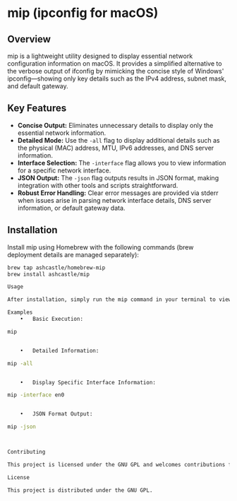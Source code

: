 # mip (ipconfig for macOS)

## Overview
mip is a lightweight utility designed to display essential network configuration information on macOS. It provides a simplified alternative to the verbose output of ifconfig by mimicking the concise style of Windows' ipconfig—showing only key details such as the IPv4 address, subnet mask, and default gateway.

## Key Features
- **Concise Output:** Eliminates unnecessary details to display only the essential network information.
- **Detailed Mode:** Use the `-all` flag to display additional details such as the physical (MAC) address, MTU, IPv6 addresses, and DNS server information.
- **Interface Selection:** The `-interface` flag allows you to view information for a specific network interface.
- **JSON Output:** The `-json` flag outputs results in JSON format, making integration with other tools and scripts straightforward.
- **Robust Error Handling:** Clear error messages are provided via stderr when issues arise in parsing network interface details, DNS server information, or default gateway data.

## Installation
Install mip using Homebrew with the following commands (brew deployment details are managed separately):

```bash
brew tap ashcastle/homebrew-mip
brew install ashcastle/mip

Usage

After installation, simply run the mip command in your terminal to view your network configuration.

Examples
	•	Basic Execution:

mip


	•	Detailed Information:

mip -all


	•	Display Specific Interface Information:

mip -interface en0


	•	JSON Format Output:

mip -json



Contributing

This project is licensed under the GNU GPL and welcomes contributions from the community. Whether you’re reporting a bug, suggesting a feature, or improving documentation, your contributions are highly appreciated.

License

This project is distributed under the GNU GPL.
